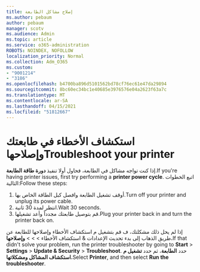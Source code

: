 ```yaml
---
title: إصلاح مشاكل الطابعة
ms.author: pebaum
author: pebaum
manager: scotv
ms.audience: Admin
ms.topic: article
ms.service: o365-administration
ROBOTS: NOINDEX, NOFOLLOW
localization_priority: Normal
ms.collection: Adm_O365
ms.custom:
- "9001214"
- "3186"
ms.openlocfilehash: b4700ba896d5101562bd78cf76ec61e47da29894
ms.sourcegitcommit: 8bc60ec34bc1e40685e3976576e04a2623f63a7c
ms.translationtype: MT
ms.contentlocale: ar-SA
ms.lasthandoff: 04/15/2021
ms.locfileid: "51812667"
---
```

# <a name="troubleshoot-your-printer"></a><span data-ttu-id="8fabe-102">استكشاف الأخطاء في طابعتك وإصلاحها</span><span class="sxs-lookup"><span data-stu-id="8fabe-102">Troubleshoot your printer</span></span>

<span data-ttu-id="8fabe-103">إذا كنت تواجه مشاكل في الطابعة، فحاول أولا تنفيذ **دورة طاقة الطابعة**.</span><span class="sxs-lookup"><span data-stu-id="8fabe-103">If you're having printer issues, first try performing a **printer power cycle**.</span></span> <span data-ttu-id="8fabe-104">اتبع الخطوات التالية:</span><span class="sxs-lookup"><span data-stu-id="8fabe-104">Follow these steps:</span></span>

1. <span data-ttu-id="8fabe-105">أوقف تشغيل الطابعة وافصل كبل الطاقة الخاص بها.</span><span class="sxs-lookup"><span data-stu-id="8fabe-105">Turn off your printer and unplug its power cable.</span></span>
2. <span data-ttu-id="8fabe-106">انتظر لمدة 30 ثانية.</span><span class="sxs-lookup"><span data-stu-id="8fabe-106">Wait 30 seconds.</span></span>
3. <span data-ttu-id="8fabe-107">قم بتوصيل طابعتك مجدداً وأعد تشغيلها.</span><span class="sxs-lookup"><span data-stu-id="8fabe-107">Plug your printer back in and turn the printer back on.</span></span>

<span data-ttu-id="8fabe-108">إذا لم يحل ذلك مشكلتك، ف قم بتشغيل م استكشاف الأخطاء وإصلاحها للطابعة عن طريق الذهاب إلى بدء تحديث الإعدادات & استكشاف الأخطاء  >    >    >  **وإصلاحها.**</span><span class="sxs-lookup"><span data-stu-id="8fabe-108">If that didn't solve your problem, run the printer troubleshooter by going to **Start** > **Settings** > **Update & Security** > **Troubleshoot**.</span></span> <span data-ttu-id="8fabe-109">حدد **الطابعة**، ثم حدد **تشغيل م استكشاف المشاكل ومشكلاتها.**</span><span class="sxs-lookup"><span data-stu-id="8fabe-109">Select **Printer**, and then select **Run the troubleshooter**.</span></span>